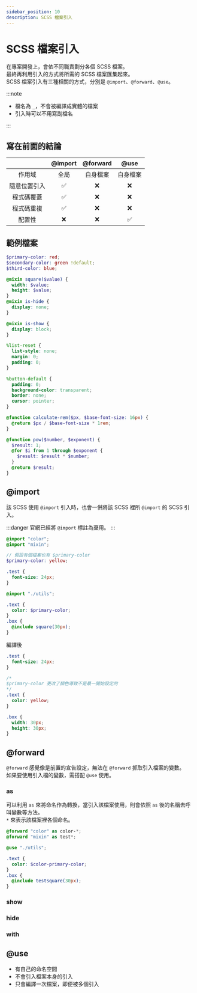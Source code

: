 ```yaml
---
sidebar_position: 10
description: SCSS 檔案引入
---
```


# SCSS 檔案引入

在專案開發上，會依不同職責劃分各個 SCSS 檔案。<br />
最終再利用引入的方式將所需的 SCSS 檔案匯集起來。<br />
SCSS 檔案引入有三種相關的方式，分別是 `@import`、`@forward`、`@use`。

:::note

- 檔名為 `_`，不會被編譯成實體的檔案
- 引入時可以不用寫副檔名

:::

## 寫在前面的結論

|              | @import | @forward |   @use   |
| :----------: | :-----: | :------: | :------: |
|    作用域    |  全局   | 自身檔案 | 自身檔案 |
| 隨意位置引入 |   ✅    |    ❌    |    ❌    |
|  程式碼覆蓋  |   ✅    |    ❌    |    ❌    |
|  程式碼重複  |   ✅    |    ❌    |    ❌    |
|    配置性    |   ❌    |    ❌    |    ✅    |

## 範例檔案

```scss title="_color.scss"
$primary-color: red;
$secondary-color: green !default;
$third-color: blue;
```

```scss title="_mixin.scss"
@mixin square($value) {
  width: $value;
  height: $value;
}
@mixin is-hide {
  display: none;
}

@mixin is-show {
  display: block;
}
```

```scss title="_extend.scss"
%list-reset {
  list-style: none;
  margin: 0;
  padding: 0;
}

%button-default {
  padding: 0;
  background-color: transparent;
  border: none;
  cursor: pointer;
}
```

```scss title="_function.scss"
@function calculate-rem($px, $base-font-size: 16px) {
  @return $px / $base-font-size * 1rem;
}

@function pow($number, $exponent) {
  $result: 1;
  @for $i from 1 through $exponent {
    $result: $result * $number;
  }
  @return $result;
}
```

## @import

該 SCSS 使用 `@import` 引入時，也會一併將該 SCSS 裡所 `@import` 的 SCSS 引入。<br />

:::danger
官網已經將 `@import` 標註為棄用。
:::

```scss title="_utils.scss"
@import "color";
@import "mixin";

// 假設有個檔案也有 $primary-color
$primary-color: yellow;
```

```scss title="main.scss"
.test {
  font-size: 24px;
}

@import "./utils";

.text {
  color: $primary-color;
}
.box {
  @include square(30px);
}
```

編譯後

```css index.css
.test {
  font-size: 24px;
}

/*
$primary-color 更改了顏色導致不是最一開始設定的
*/
.text {
  color: yellow;
}

.box {
  width: 30px;
  height: 30px;
}
```

## @forward

`@forward` 感覺像是前置的宣告設定，無法在 `@forward` 抓取引入檔案的變數。<br />
如果要使用引入檔的變數，需搭配 `@use` 使用。

### as

可以利用 `as` 來將命名作為轉換，當引入該檔案使用，則會依照 `as` 後的名稱去呼叫變數等方法。<br />
`*` 來表示該檔案裡各個命名。

```scss title="_utils.scss"
@forward "color" as color-*;
@forward "mixin" as test*;
```

```scss title="main.scss"
@use "./utils";

.text {
  color: $color-primary-color;
}
.box {
  @include testsquare(30px);
}
```

### show

### hide

### with

## @use

- 有自己的命名空間
- 不會引入檔案本身的引入
- 只會編譯一次檔案，即便被多個引入
